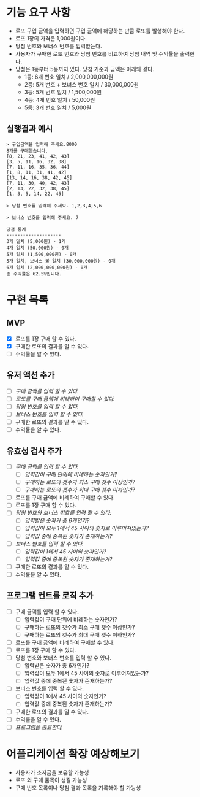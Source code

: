 # 기능 요구 사항

- 로또 구입 금액을 입력하면 구입 금액에 해당하는 만큼 로또를 발행해야 한다.
- 로또 1장의 가격은 1,000원이다.
- 당첨 번호와 보너스 번호를 입력받는다.
- 사용자가 구매한 로또 번호와 당첨 번호를 비교하여 당첨 내역 및 수익률을 출력한다.
- 당첨은 1등부터 5등까지 있다. 당첨 기준과 금액은 아래와 같다.
  - 1등: 6개 번호 일치 / 2,000,000,000원
  - 2등: 5개 번호 + 보너스 번호 일치 / 30,000,000원
  - 3등: 5개 번호 일치 / 1,500,000원
  - 4등: 4개 번호 일치 / 50,000원
  - 5등: 3개 번호 일치 / 5,000원

## 실행결과 예시

```text
> 구입금액을 입력해 주세요.8000
8개를 구매했습니다.
[8, 21, 23, 41, 42, 43]
[3, 5, 11, 16, 32, 38]
[7, 11, 16, 35, 36, 44]
[1, 8, 11, 31, 41, 42]
[13, 14, 16, 38, 42, 45]
[7, 11, 30, 40, 42, 43]
[2, 13, 22, 32, 38, 45]
[1, 3, 5, 14, 22, 45]

> 당첨 번호를 입력해 주세요. 1,2,3,4,5,6

> 보너스 번호를 입력해 주세요. 7

당첨 통계
--------------------
3개 일치 (5,000원) - 1개
4개 일치 (50,000원) - 0개
5개 일치 (1,500,000원) - 0개
5개 일치, 보너스 볼 일치 (30,000,000원) - 0개
6개 일치 (2,000,000,000원) - 0개
총 수익률은 62.5%입니다.
```

# 구현 목록

## MVP

- [x] 로또를 1장 구매 할 수 있다.
- [x] 구매한 로또의 결과를 알 수 있다.
- [ ] 수익률을 알 수 있다.

## 유저 액션 추가

- [ ] _구매 금액를 입력 할 수 있다._
- [ ] _로또를 구매 금액에 비례하여 구매할 수 있다._
- [ ] _당첨 번호를 입력 할 수 있다._
- [ ] _보너스 번호를 입력 할 수 있다._
- [ ] 구매한 로또의 결과를 알 수 있다.
- [ ] 수익률을 알 수 있다.

## 유효성 검사 추가

- [ ] _구매 금액를 입력 할 수 있다._
  - [ ] _입력값이 구매 단위에 비례하는 숫자인가?_
  - [ ] _구매하는 로또의 갯수가 최소 구매 갯수 이상인가?_
  - [ ] _구매하는 로또의 갯수가 최대 구매 갯수 이하인가?_
- [ ] 로또를 구매 금액에 비례하여 구매할 수 있다.
- [ ] 로또를 1장 구매 할 수 있다.
- [ ] _당첨 번호와 보너스 번호를 입력 할 수 있다._
  - [ ] _입력받은 숫자가 총 6개인가?_
  - [ ] _입력값이 모두 1에서 45 사이의 숫자로 이루어져있는가?_
  - [ ] _입력값 중에 중복된 숫자가 존재하는가?_
- [ ] _보너스 번호를 입력 할 수 있다._
  - [ ] _입력값이 1에서 45 사이의 숫자인가?_
  - [ ] _입력값 중에 중복된 숫자가 존재하는가?_
- [ ] 구매한 로또의 결과를 알 수 있다.
- [ ] 수익률을 알 수 있다.

## 프로그램 컨트롤 로직 추가

- [ ] 구매 금액를 입력 할 수 있다.
  - [ ] 입력값이 구매 단위에 비례하는 숫자인가?
  - [ ] 구매하는 로또의 갯수가 최소 구매 갯수 이상인가?
  - [ ] 구매하는 로또의 갯수가 최대 구매 갯수 이하인가?
- [ ] 로또를 구매 금액에 비례하여 구매할 수 있다.
- [ ] 로또를 1장 구매 할 수 있다.
- [ ] 당첨 번호와 보너스 번호를 입력 할 수 있다.
  - [ ] 입력받은 숫자가 총 6개인가?
  - [ ] 입력값이 모두 1에서 45 사이의 숫자로 이루어져있는가?
  - [ ] 입력값 중에 중복된 숫자가 존재하는가?
- [ ] 보너스 번호를 입력 할 수 있다.
  - [ ] 입력값이 1에서 45 사이의 숫자인가?
  - [ ] 입력값 중에 중복된 숫자가 존재하는가?
- [ ] 구매한 로또의 결과를 알 수 있다.
- [ ] 수익률을 알 수 있다.
- [ ] _프로그램을 종료한다._

# 어플리케이션 확장 예상해보기

- 사용자가 소지금을 보유할 가능성
- 로또 외 구매 품목이 생길 가능성
- 구매 번호 목록이나 당첨 결과 목록을 기록해야 할 가능성

